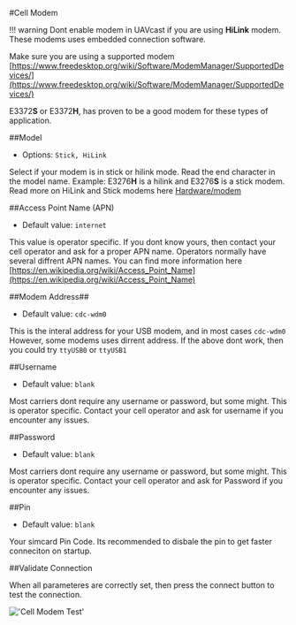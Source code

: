 #Cell Modem

!!! warning
    Dont enable modem in UAVcast if you are using **HiLink** modem. These modems uses embedded connection software.


Make sure you are using a supported modem 
[https://www.freedesktop.org/wiki/Software/ModemManager/SupportedDevices/](https://www.freedesktop.org/wiki/Software/ModemManager/SupportedDevices/)

E3372**S** or E3372**H**, has proven to be a good modem for these types of application.

##Model
* Options: `Stick, HiLink`

Select if your modem is in stick or hilink mode. Read the end character in the model name. Example: E3276<b>H</b> is a hilink and E3276<b>S</b> is a stick modem.
Read more on HiLink and Stick modems here [Hardware/modem](https://docs.uavmatrix.com/hardware/#modem)

##Access Point Name (APN)
* Default value: `internet`

This value is operator specific. If you dont know yours, then contact your cell operator and ask for a proper APN name.
Operators normally have several diffrent APN names. You can find more information here [https://en.wikipedia.org/wiki/Access_Point_Name](https://en.wikipedia.org/wiki/Access_Point_Name)

##Modem Address##
* Default value: `cdc-wdm0`

This is the interal address for your USB modem, and in most cases `cdc-wdm0`
However, some modems uses dirrent address. If the above dont work, then you could try `ttyUSB0` or `ttyUSB1`

##Username
* Default value: `blank`

Most carriers dont require any username or password, but some might.
This is operator specific. Contact your cell operator and ask for username if you encounter any issues.

##Password
* Default value: `blank`

Most carriers dont require any username or password, but some might.
This is operator specific. Contact your cell operator and ask for Password if you encounter any issues.

##Pin
* Default value: `blank`

Your simcard Pin Code.  Its recommended to disbale the pin to get faster conneciton on startup.

##Validate Connection

When all parameteres are correctly set, then press the connect button to test the connection.

!['Cell Modem Test'](/images/pages/Cell-Modem/cell.jpg)
